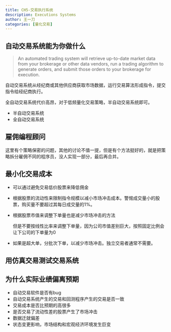 ```yaml
---
title: CH5-交易执行系统
description: Executions Systems
author: 王一刀
categories: [量化交易]
---
```


## 自动交易系统能为你做什么

> An automated trading system will retrieve up-to-date market data from your brokerage or other data vendors, run a trading algorithm to generate orders, and submit those orders to your brokerage for execution.

自动交易系统从经纪商或其他供应商获取市场数据，运行交易算法形成指令，提交指令给经纪商执行。

全自动交易系统代价高昂，对于低频量化交易策略，半自动交易系统即可。

* 半自动交易系统
* 全自动交易系统

## 雇佣编程顾问

这里有个策略保密的问题，其他的讨论不值一提，但是有个方法挺好的，就是把策略拆分雇佣不同的程序员，没人实现一部分，最后再合并。

## 最小化交易成本

* 可以通过避免交易低价股票来降低佣金
* 根据股票的流动性来限制指令规模以减小市场冲击成本。警惕成交量小的股票，购买量不要超过其每日成交量的1%。
* 根据股票市值来调整下单量也是减少市场冲击的方法

  但是不要按线性比率来调整下单量，因为公司市值差别巨大，按照固定比例会让下公司的下单量为0

* 如果是超大单，分批次下单，以减少市场冲击。独立交易者通常不需要。

## 用仿真交易测试交易系统

## 为什么实际业绩偏离预期

* 自动交易软件是否有bug
* 自动交易系统产生的交易和回测程序产生的交易是否一致
* 交易成本是否比预期的高很多
* 是否交易了流动性差的股票产生了市场冲击
* 数据迁就偏差
* 状态变更影响，市场结构和宏观经济环境发生巨变






